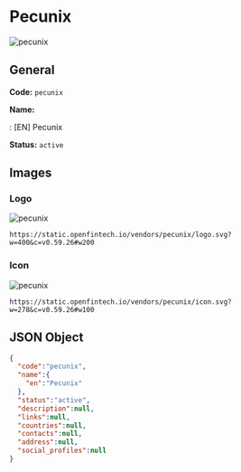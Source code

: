 
# Pecunix 
![pecunix](https://static.openfintech.io/vendors/pecunix/logo.svg?w=400&c=v0.59.26#w200)  

## General 
 
**Code:** `pecunix` 
 
**Name:** 
 
:	[EN] Pecunix 
 
**Status:** `active` 
 

## Images 

### Logo 
 
![pecunix](https://static.openfintech.io/vendors/pecunix/logo.svg?w=400&c=v0.59.26#w200)  

```
https://static.openfintech.io/vendors/pecunix/logo.svg?w=400&c=v0.59.26#w200
```  

### Icon 
 
![pecunix](https://static.openfintech.io/vendors/pecunix/icon.svg?w=278&c=v0.59.26#w100)  

```
https://static.openfintech.io/vendors/pecunix/icon.svg?w=278&c=v0.59.26#w100
```  

## JSON Object 

```json
{
  "code":"pecunix",
  "name":{
    "en":"Pecunix"
  },
  "status":"active",
  "description":null,
  "links":null,
  "countries":null,
  "contacts":null,
  "address":null,
  "social_profiles":null
}
```  
